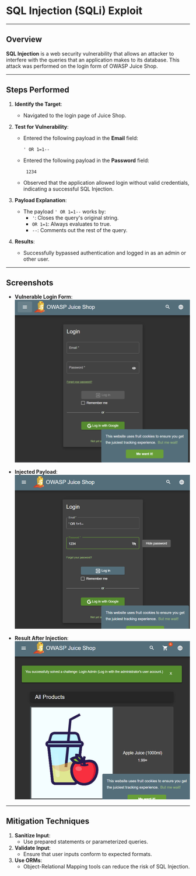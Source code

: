 # SQL Injection (SQLi) Exploit

---

## **Overview**

**SQL Injection** is a web security vulnerability that allows an attacker to interfere with the queries that an application makes to its database. This attack was performed on the login form of OWASP Juice Shop.

---

## **Steps Performed**

1. **Identify the Target**:
   - Navigated to the login page of Juice Shop.

2. **Test for Vulnerability**:
   - Entered the following payload in the **Email** field:
     ```
     ' OR 1=1--
     ```
   - Entered the following payload in the **Password** field:
     ```
      1234
     ```
   - Observed that the application allowed login without valid credentials, indicating a successful SQL Injection.

3. **Payload Explanation**:
   - The payload `' OR 1=1--` works by:
     - `'`: Closes the query's original string.
     - `OR 1=1`: Always evaluates to true.
     - `--`: Comments out the rest of the query.

4. **Results**:
   - Successfully bypassed authentication and logged in as an admin or other user.

---

## **Screenshots**

- **Vulnerable Login Form**:
  ![SQL Login Form](./screenshots/Login_form.png)

- **Injected Payload**:
  ![SQL Payload](./screenshots/Injected_Payload.png)


- **Result After Injection**:
  ![SQL Injection Result](./screenshots/Result_After_Injection.png)

---

## **Mitigation Techniques**

1. **Sanitize Input**:
   - Use prepared statements or parameterized queries.
2. **Validate Input**:
   - Ensure that user inputs conform to expected formats.
3. **Use ORMs**:
   - Object-Relational Mapping tools can reduce the risk of SQL Injection.
